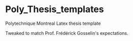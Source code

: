 # Poly_Thesis_templates
Polytechnique Montreal Latex thesis template

Tweaked to match Prof. Frédérick Gosselin's expectations.
